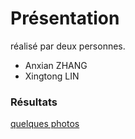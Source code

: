# Présentation

réalisé par deux personnes. 
* Anxian ZHANG
* Xingtong LIN

### Résultats
[quelques photos](https://docs.google.com/document/d/19Im5gOgVZ4USFX-zMakL5rCbkeeouDRa1MG8EYvydpg/edit?usp=sharing)
